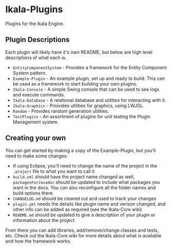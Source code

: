 # Ikala-Plugins

Plugins for the Ikala Engine.

## Plugin Descriptions

Each plugin will likely have it's own README, but below are high level descriptions of what each is.

* `EntityComponentSystem` - Provides a framework for the Entity Component System pattern.
* `Example-Plugin` - An example plugin, set up and ready to build. This can be used as a framework to start building your own plugins.
* `Ikala-Console` - A simple Swing console that can be used to see logs and execute commands.
* `Ikala-Database` - A relational database and utilities for interacting with it.
* `Ikala-Graphics` - Proivides utilities for graphics, using LWJGL.
* `Random` - Provides random generation utilities.
* `TestPlugins` - An assortment of plugins for unit testing the Plugin Management system.

## Creating your own

You can get started by making a copy of the Example-Plugin, but you'll need to make some changes:

* If using Eclipse, you'll need to change the name of the project in the `.project` file to what you want to call it
* `build.xml` should have the project name changed as well, `packagesForJavadoc` should be updated to include what packages you want in the docs. You can also reconfigure all the folder names and build options there.
* `CHANGELOG.md` should be cleared out and used to track your changes
* `plugin.yml` needs the details like plugin name and verison changed, and other info can be added as required (see the Ikala-Core wiki)
* `README.md` should be updated to give a description of your plugin or information about the project

From there you can add libraries, add/remove/change classes and tests, etc. Check out the Ikala-Core wiki for more details about what is available and how the framework works.
